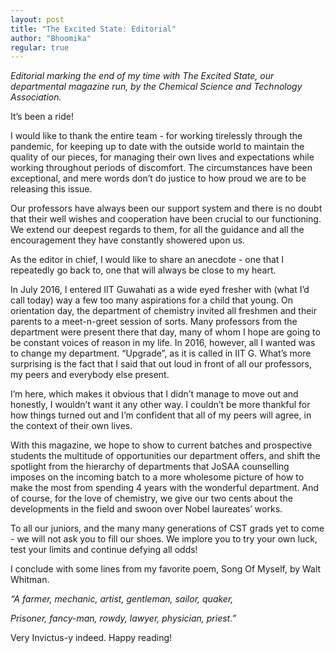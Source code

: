 ```yaml
---
layout: post
title: "The Excited State: Editorial"
author: "Bhoomika"
regular: true
---
```


_Editorial marking the end of my time with The Excited State, our departmental magazine run, by the Chemical Science and Technology Association._

It’s been a ride!

I would like to thank the entire team -  for working tirelessly through the pandemic, for keeping up to date with the outside world to maintain the quality of our pieces, for managing their own lives and expectations while working throughout periods of discomfort. The circumstances have been exceptional, and mere words don’t do justice to how proud we are to be releasing this issue.

Our professors have always been our support system and there is no doubt that their well wishes and cooperation have been crucial to our functioning. We extend our deepest regards to them, for all the guidance and all the encouragement they have constantly showered upon us.

As the editor in chief, I would like to share an anecdote - one that I repeatedly go back to, one that will always be close to my heart.

In July 2016, I entered IIT Guwahati as a wide eyed fresher with (what I’d call today) way a few too many aspirations for a child that young. On orientation day, the department of chemistry invited all freshmen and their parents to a meet-n-greet session of sorts. Many professors from the department were present there that day, many of whom I hope are going to be constant voices of reason in my life. In 2016, however, all I wanted was to change my department. “Upgrade”, as it is called in IIT G. What’s more surprising is the fact that I said that out loud in front of all our professors, my peers and everybody else present.

I’m here, which makes it obvious that I didn’t manage to move out and honestly, I wouldn’t want it any other way. I couldn’t be more thankful for how things turned out and I’m confident that all of my peers will agree, in the context of their own lives.

With this magazine, we hope to show to current batches and prospective students the multitude of opportunities our department offers, and shift the spotlight from the hierarchy of departments that JoSAA counselling imposes on the incoming batch to a more wholesome picture of how to make the most from spending 4 years with the wonderful department. And of course, for the love of chemistry, we give our two cents about the developments in the field and swoon over Nobel laureates’ works.

To all our juniors, and the many many generations of CST grads yet to come - we will not ask you to fill our shoes. We implore you to try your own luck, test your limits and continue defying all odds!

I conclude with some lines from my favorite poem, Song Of Myself, by Walt Whitman.

_“A farmer, mechanic, artist, gentleman, sailor, quaker,_

_Prisoner, fancy-man, rowdy, lawyer, physician, priest.”_

Very Invictus-y indeed. Happy reading!
